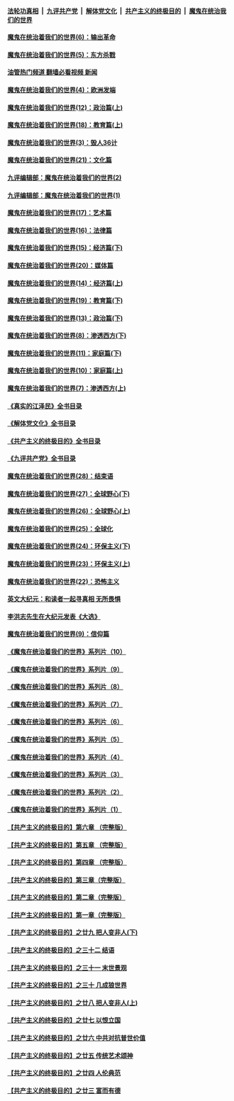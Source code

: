####  [法轮功真相](../../../../basic/blob/master/README.md?t=10082331) &nbsp;|&nbsp; [九评共产党](../../../../9ping.md/blob/master/README.md?t=10082331) &nbsp;|&nbsp; [解体党文化](../../../../jtdwh.md/blob/master/README.md?t=10082331)  &nbsp;|&nbsp; [共产主义的终极目的](../../../../gczydzjmd.md/blob/master/README.md?t=10082331) &nbsp;|&nbsp; [魔鬼在统治我们的世界](../../../../mgztzwmdsj.md/blob/master/README.md?t=10082331) 

#### [魔鬼在统治着我们的世界(6)：输出革命](../pages/nsc422/n10421536.md?t=10082331) 

#### [魔鬼在统治着我们的世界(5)：东方杀戮](../pages/nsc422/n10417707.md?t=10082331) 

#### [油管热门频道 翻墙必看视频 新闻](http://209.250.226.216:81/youtube.html?10082331)

#### [魔鬼在统治着我们的世界(4)：欧洲发端](../pages/nsc422/n10414890.md?t=10082331) 

#### [魔鬼在统治着我们的世界(12)：政治篇(上)](../pages/nsc422/n10444576.md?t=10082331) 

#### [魔鬼在统治着我们的世界(18)：教育篇(上)](../pages/nsc422/n10526970.md?t=10082331) 

#### [魔鬼在统治着我们的世界(3)：毁人36计](../pages/nsc422/n10411583.md?t=10082331) 

#### [魔鬼在统治着我们的世界(21)：文化篇](../pages/nsc422/n10597706.md?t=10082331) 

#### [九评编辑部：魔鬼在统治着我们的世界(2)](../pages/nsc422/n10410036.md?t=10082331) 

#### [九评编辑部：魔鬼在统治着我们的世界(1)](../pages/nsc422/n10406825.md?t=10082331) 

#### [魔鬼在统治着我们的世界(17)：艺术篇](../pages/nsc422/n10499093.md?t=10082331) 

#### [魔鬼在统治着我们的世界(16)：法律篇](../pages/nsc422/n10485969.md?t=10082331) 

#### [魔鬼在统治着我们的世界(15)：经济篇(下)](../pages/nsc422/n10469975.md?t=10082331) 

#### [魔鬼在统治着我们的世界(20)：媒体篇](../pages/nsc422/n10586579.md?t=10082331) 

#### [魔鬼在统治着我们的世界(14)：经济篇(上)](../pages/nsc422/n10457370.md?t=10082331) 

#### [魔鬼在统治着我们的世界(19)：教育篇(下)](../pages/nsc422/n10564808.md?t=10082331) 

#### [魔鬼在统治着我们的世界(13)：政治篇(下)](../pages/nsc422/n10448270.md?t=10082331) 

#### [魔鬼在统治着我们的世界(8)：渗透西方(下)](../pages/nsc422/n10429603.md?t=10082331) 

#### [魔鬼在统治着我们的世界(11)：家庭篇(下)](../pages/nsc422/n10440961.md?t=10082331) 

#### [魔鬼在统治着我们的世界(10)：家庭篇(上)](../pages/nsc422/n10435448.md?t=10082331) 

#### [魔鬼在统治着我们的世界(7)：渗透西方(上)](../pages/nsc422/n10426013.md?t=10082331) 

#### [《真实的江泽民》全书目录](../pages/nsc422/n13721399.md?t=10082331) 

#### [《解体党文化》全书目录](../pages/nsc422/n13721157.md?t=10082331) 

#### [《共产主义的终极目的》全书目录](../pages/nsc422/n13721048.md?t=10082331) 

#### [《九评共产党》全书目录](../pages/nsc422/n13708085.md?t=10082331) 

#### [魔鬼在统治着我们的世界(28)：结束语](../pages/nsc422/n10936246.md?t=10082331) 

#### [魔鬼在统治着我们的世界(27)：全球野心(下)](../pages/nsc422/n10928319.md?t=10082331) 

#### [魔鬼在统治着我们的世界(26)：全球野心(上)](../pages/nsc422/n10900318.md?t=10082331) 

#### [魔鬼在统治着我们的世界(25)：全球化](../pages/nsc422/n10788205.md?t=10082331) 

#### [魔鬼在统治着我们的世界(24)：环保主义(下)](../pages/nsc422/n10695307.md?t=10082331) 

#### [魔鬼在统治着我们的世界(23)：环保主义(上)](../pages/nsc422/n10688613.md?t=10082331) 

#### [魔鬼在统治着我们的世界(22)：恐怖主义](../pages/nsc422/n10614727.md?t=10082331) 

#### [英文大纪元：和读者一起寻真相 无所畏惧](../pages/nsc422/n12542027.md?t=10082331) 

#### [李洪志先生在大纪元发表《大选》](../pages/nsc422/n12534746.md?t=10082331) 

#### [魔鬼在统治着我们的世界(9)：信仰篇](../pages/nsc422/n10432159.md?t=10082331) 

#### [《魔鬼在统治着我们的世界》系列片（10）](../pages/nsc422/n12292670.md?t=10082331) 

#### [《魔鬼在统治着我们的世界》系列片（9）](../pages/nsc422/n12290859.md?t=10082331) 

#### [《魔鬼在统治着我们的世界》系列片（8）](../pages/nsc422/n12287445.md?t=10082331) 

#### [《魔鬼在统治着我们的世界》系列片（7）](../pages/nsc422/n12283425.md?t=10082331) 

#### [《魔鬼在统治着我们的世界》系列片（6）](../pages/nsc422/n12282314.md?t=10082331) 

#### [《魔鬼在统治着我们的世界》系列片（5）](../pages/nsc422/n12281419.md?t=10082331) 

#### [《魔鬼在统治着我们的世界》系列片（4）](../pages/nsc422/n12274024.md?t=10082331) 

#### [《魔鬼在统治着我们的世界》系列片（3）](../pages/nsc422/n12271322.md?t=10082331) 

#### [《魔鬼在统治着我们的世界》系列片（2）](../pages/nsc422/n12269049.md?t=10082331) 

#### [《魔鬼在统治着我们的世界》系列片（1）](../pages/nsc422/n12267575.md?t=10082331) 

#### [【共产主义的终极目的】第六章 （完整版）](../pages/nsc422/n11428913.md?t=10082331) 

#### [【共产主义的终极目的】第五章 （完整版）](../pages/nsc422/n11428912.md?t=10082331) 

#### [【共产主义的终极目的】第四章 （完整版）](../pages/nsc422/n11428907.md?t=10082331) 

#### [【共产主义的终极目的】第三章（完整版）](../pages/nsc422/n11428848.md?t=10082331) 

#### [【共产主义的终极目的】第二章（完整版）](../pages/nsc422/n11428831.md?t=10082331) 

#### [【共产主义的终极目的】第一章（完整版）](../pages/nsc422/n11417651.md?t=10082331) 

#### [【共产主义的终极目的】之廿九 把人变非人(下)](../pages/nsc422/n11344140.md?t=10082331) 

#### [【共产主义的终极目的】之三十二 结语](../pages/nsc422/n11360535.md?t=10082331) 

#### [【共产主义的终极目的】之三十一 末世景观](../pages/nsc422/n11351129.md?t=10082331) 

#### [【共产主义的终极目的】之三十 几成狼世界](../pages/nsc422/n11348280.md?t=10082331) 

#### [【共产主义的终极目的】之廿八 把人变非人(上)](../pages/nsc422/n11340492.md?t=10082331) 

#### [【共产主义的终极目的】之廿七 以恨立国](../pages/nsc422/n11336944.md?t=10082331) 

#### [【共产主义的终极目的】之廿六 中共对抗普世价值](../pages/nsc422/n11324785.md?t=10082331) 

#### [【共产主义的终极目的】之廿五 传统艺术颂神](../pages/nsc422/n11296396.md?t=10082331) 

#### [【共产主义的终极目的】之廿四 人伦典范](../pages/nsc422/n11296397.md?t=10082331) 

#### [【共产主义的终极目的】之廿三 富而有德](../pages/nsc422/n11283598.md?t=10082331) 

<img src='http://gfw-breaker.win/goodnews/indexes/nsc422.md' width='0px' height='0px'/>
